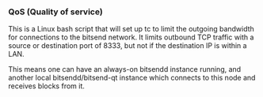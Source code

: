 ### QoS (Quality of service) ###

This is a Linux bash script that will set up tc to limit the outgoing bandwidth for connections to the bitsend network. It limits outbound TCP traffic with a source or destination port of 8333, but not if the destination IP is within a LAN.

This means one can have an always-on bitsendd instance running, and another local bitsendd/bitsend-qt instance which connects to this node and receives blocks from it.
